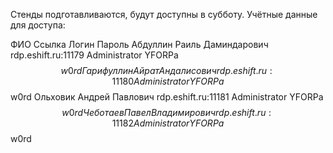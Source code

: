Стенды подготавливаются, будут доступны в субботу. Учётные данные для доступа:

ФИО	Ссылка	Логин	Пароль
Абдуллин Раиль Даминдарович	rdp.eshift.ru:11179	Administrator	YFORPa$$w0rd
Гарифуллин Айрат Андалисович	rdp.eshift.ru:11180	Administrator	YFORPa$$w0rd
Ольховик Андрей Павлович	rdp.eshift.ru:11181	Administrator	YFORPa$$w0rd
Чеботаев Павел Владимирович	rdp.eshift.ru:11182	Administrator	YFORPa$$w0rd